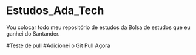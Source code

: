 # Estudos_Ada_Tech
Vou colocar todo meu repositório de estudos da Bolsa de estudos que eu ganhei do Santander.

#Teste de pull
#Adicionei o Git Pull Agora
